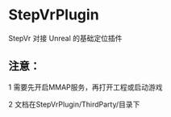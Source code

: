 # StepVrPlugin
StepVr 对接 Unreal 的基础定位插件

## 注意：
1 需要先开启MMAP服务，再打开工程或启动游戏

2 文档在StepVrPlugin/ThirdParty/目录下


